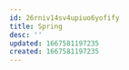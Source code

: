 ```yaml
---
id: 26rniv14sv4upiuo6yofify
title: Spring
desc: ''
updated: 1667581197235
created: 1667581197235
---
```

